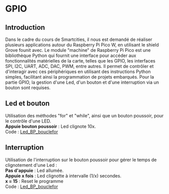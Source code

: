 # GPIO
## Introduction
Dans le cadre du cours de Smartcities, il nous est demandé de réaliser plusieurs applications autour du Raspberry Pi Pico W, en utilisant le shield Grove founit avec.
Le module "machine" de Raspberry Pi Pico est une bibliothèque Python qui fournit une interface pour accéder aux fonctionnalités matérielles de la carte, telles que les GPIO, les interfaces SPI, I2C, UART, ADC, DAC, PWM, entre autres. Il permet de contrôler et d'interagir avec ces périphériques en utilisant des instructions Python simples, facilitant ainsi la programmation de projets embarqués. 
Pour la partie GPIO, la gestion d'une Led, d'un bouton et d'une interruption via un bouton sont requises.
## Led et bouton
Utilisation des méthodes "for" et "while", ainsi que un bouton poussoir, pour le contrôle d'une LED. <br> 
**Appuie bouton poussoir** : Led clignote 10x.<br>
Code : [Led_BP_bouclefor](https://github.com/hepl-leclercq/smartcities/blob/4bdb1034d0ef0033ecef4018052e9c295b761aa2/GPIO/Led_BP_bouclefor.py)

## Interruption
Utilisation de l'interruption sur le bouton poussoir pour gérer le temps de clignotement d'une Led : <br> 
**Pas d'appuie** : Led allumée. <br>
**Appuie x fois** : Led clignotte à intervalle (1/x) secondes.<br>
**x = 15** : Reset le programme<br>
Code : [Led_BP_bouclefor]()
